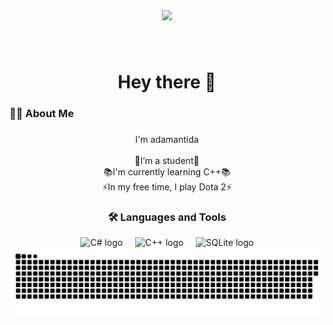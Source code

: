 <div align="center">
  <img height="150" src="https://i.pinimg.com/originals/bf/41/dd/bf41ddb85ad80d8b57d290921bdf0a0f.gif"  />
</div>

###

<br clear="both">

<h1 align="center">Hey there 👋</h1>

###

<h3 align="left">👩‍💻 About Me</h3>

###
<div align="center">
I'm adamantida<br><br>
🔭I’m a student🔭<br>
📚I'm currently learning C++📚<br>
⚡In my free time, I play Dota 2⚡
</div>


<h3 align="center">🛠 Languages and Tools</h3>

<div align="center">
  <img src="https://cdn.jsdelivr.net/gh/devicons/devicon/icons/csharp/csharp-original.svg" height="40" alt="C# logo" />
  <img width="12" />
  <img src="https://cdn.jsdelivr.net/gh/devicons/devicon/icons/cplusplus/cplusplus-original.svg" height="40" alt="C++ logo" />
  <img width="12" />
  <img src="https://cdn.jsdelivr.net/gh/devicons/devicon/icons/sqlite/sqlite-original.svg" height="40" alt="SQLite logo" />
</div>

<div align="center">
  <img src="https://github.com/adamantida/adamantida/blob/output/github-contribution-grid-snake-dark.svg">
</div>
